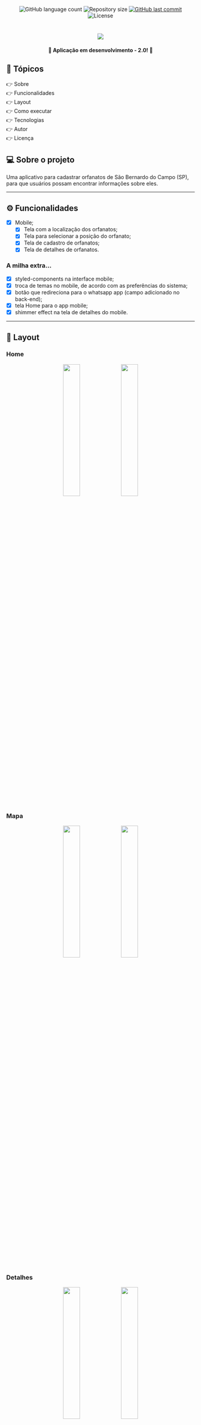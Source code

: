 <p align="center">
  <img alt="GitHub language count" src="https://img.shields.io/github/languages/count/grochavieira/happy-mobile?color=%2304D361&style=flat">

  <img alt="Repository size" src="https://img.shields.io/github/repo-size/grochavieira/happy-mobile?style=flat">
  
  <a href="https://github.com/grochavieira/happy-mobile/commits/master">
    <img alt="GitHub last commit" src="https://img.shields.io/github/last-commit/grochavieira/happy-mobile?style=flat">
  </a>
    
   <img alt="License" src="https://img.shields.io/badge/license-MIT-brightgreen?style=flat">
 
</p>
<h1 align="center">
    <img src="./assets/logo_mobile.png" />
</h1>

<h4 align="center"> 
	🚧  Aplicação em desenvolvimento - 2.0! 🚧
</h4>

## 🏁 Tópicos

<p>
 👉<a href="#-sobre-o-projeto" style="text-decoration: none; "> Sobre</a> <br/>
👉<a href="#-funcionalidades" style="text-decoration: none; "> Funcionalidades</a> <br/>
👉<a href="#-layout" style="text-decoration: none"> Layout</a> <br/>
👉<a href="#-como-executar-o-projeto" style="text-decoration: none"> Como executar</a> <br/>
👉<a href="#-tecnologias" style="text-decoration: none"> Tecnologias</a> <br/>
👉<a href="#-autor" style="text-decoration: none"> Autor</a> <br/>
👉<a href="#user-content--licença" style="text-decoration: none"> Licença</a>

</p>

## 💻 Sobre o projeto

Uma aplicativo para cadastrar orfanatos de São Bernardo do Campo (SP), para que usuários possam encontrar informações sobre eles.

---

<a name="-funcionalidades"></a>

## ⚙️ Funcionalidades

- [x] Mobile;
  - [x] Tela com a localização dos orfanatos;
  - [x] Tela para selecionar a posição do orfanato;
  - [x] Tela de cadastro de orfanatos;
  - [x] Tela de detalhes de orfanatos.

### A milha extra...

- [x] styled-components na interface mobile;
- [x] troca de temas no mobile, de acordo com as preferências do sistema;
- [x] botão que redireciona para o whatsapp app (campo adicionado no back-end);
- [x] tela Home para o app mobile;
- [x] shimmer effect na tela de detalhes do mobile.

---

## 🎨 Layout

### Home

<div align="center">
    <img width="30%" src="./assets/light_home.png" />
    <img width="30%" src="./assets/dark_home.png " />
</div>

### Mapa

<div align="center">
    <img width="30%" src="./assets/light_map_app.png" />
    <img width="30%" src="./assets/dark_map_app.png " />
</div>

### Detalhes

<div align="center">
    <img width="30%" src="./assets/light_details_1.png" />
    <img width="30%" src="./assets/dark_details_1.png " />
</div>

<div align="center">
    <img width="30%" src="./assets/light_details_2.png" />
    <img width="30%" src="./assets/dark_details_2.png " />
</div>

### Escolha do Local do Orfanato

<div align="center">
    <img width="30%" src="./assets/light_choose_position.png" />
    <img width="30%" src="./assets/dark_choose_position.png " />
</div>

### Formulário de Cadastro de Orfanato

<div align="center">
    <img width="30%" src="./assets/light_form_app1.png" />
    <img width="30%" src="./assets/dark_form_app1.png " />
</div>

<div align="center">
    <img width="30%" src="./assets/light_form_app2.png" />
    <img width="30%" src="./assets/dark_form_app2.png " />
</div>

---

## 🚀 Como executar o projeto

💡O Mobile precisam que o Backend esteja sendo executado para funcionar, que pode ser acessado **[AQUI](https://github.com/grochavieira/happy-backend)**.

### Pré-requisitos

Antes de começar, você vai precisar ter instalado em sua máquina as seguintes ferramentas:
[Git](https://git-scm.com), [Node.js](https://nodejs.org/en/), [Yarn](https://classic.yarnpkg.com/en/docs/install).
Para a aplicação mobile, será necessário instalar o [Expo](https://expo.io/) para rodar o app no seu smartphone.
Além disto é bom ter um editor para trabalhar com o código como [VSCode](https://code.visualstudio.com/)

#### 📱 Rodando a aplicação mobile (App)

```bash

# Clone este repositório
$ git clone https://github.com/grochavieira/happy-mobile.git

# Acesse a pasta do projeto no seu terminal/cmd
$ cd happy-mobile

# Instale as dependências
$ yarn install

# Execute a aplicação em modo de desenvolvimento
$ yarn start

```

---

## 🛠 Tecnologias

As seguintes ferramentas foram usadas na construção do projeto:

#### **Mobile** ([React Native](https://reactnative.dev/) + [TypeScript](https://www.typescriptlang.org/))

- **[Expo](https://expo.io/)**
- **[React Native Maps](https://github.com/react-native-maps/react-native-maps)**
- **[Styled Components](https://styled-components.com/)**
- **[React Navigation](https://reactnavigation.org/)**
- **[Expo Google Fonts](https://github.com/expo/google-fonts)**

> Veja o arquivo [package.json](https://github.com/grochavieira/happy-mobile/blob/master/package.json)

#### **Utilitários**

- Editor: **[Visual Studio Code](https://code.visualstudio.com/)**
- Teste Mobile: **[Expo APP](https://expo.io/)**
- Ícones: **[Feather Icons](https://feathericons.com/)**
- Fontes: **[Nunito](https://fonts.google.com/specimen/Nunito)**

---

<a name="-autor"></a>

## 🦸‍♂️ **Autor**

<p>
<kbd>
 <img class="border circle" src="https://avatars1.githubusercontent.com/u/48029638?s=460&u=f8d11a7aa9ce76a782ef140a075c5c81be878f00&v=4" width="150px;" alt="grochavieira"/>
 </kbd>
 <br />
 <sub><strong>🌟 Guilherme Rocha Vieira 🌟</strong></sub>
</p>

[![Linkedin Badge](https://img.shields.io/badge/-linkedin-blue?style=flat&logo=Linkedin&logoColor=white&link=https://www.linkedin.com/in/grochavieira/)](https://www.linkedin.com/in/grochavieira/)

---

## 📝 Licença

Este projeto esta sobe a licença [MIT](./LICENSE).

Feito com :satisfied: por Guilherme Rocha Vieira 👋🏽 [Entre em contato!](https://www.linkedin.com/in/grochavieira/)

---
